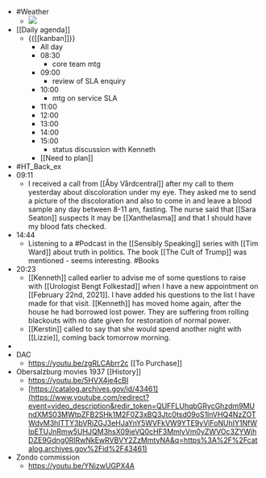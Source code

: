 - #Weather
    - ![](https://firebasestorage.googleapis.com/v0/b/firescript-577a2.appspot.com/o/imgs%2Fapp%2FDavidsroam%2FOpqjy8Pl9X.png?alt=media&token=dd235df8-2566-4e6c-8a17-bbd2d583f17b)
- [[Daily agenda]]
    - {{[[kanban]]}}
        - All day
        - 08:30
            - core team mtg
        - 09:00
            - review of SLA enquiry
        - 10:00
            - mtg on service SLA
        - 11:00
        - 12:00
        - 13:00
        - 14:00
        - 15:00
            - status discussion with Kenneth
        - [[Need to plan]]
- #HT_Back_ex
- 09:11
    - I received a call from [[Åby Vårdcentral]] after my call to them yesterday about discoloration under my eye. They asked me to send a picture of the discoloration and also to come in and leave a blood sample any day between 8-11 am, fasting. The nurse said that [[Sara Seaton]] suspects it may be [[Xanthelasma]] and that I should have my blood fats checked.
- 14:44
    - Listening to a #Podcast in the [[Sensibly Speaking]] series with [[Tim Ward]] about truth in politics. The book [[The Cult of Trump]] was mentioned - seems interesting. #Books
- 20:23
    - [[Kenneth]] called earlier to advise me of some questions to raise with [[Urologist Bengt Folkestad]] when I have a new appointment on [[February 22nd, 2021]]. I have added his questions to the list I have made for that visit. [[Kenneth]] has moved home again, after the house he had borrowed lost power. They are suffering from rolling blackouts with no date given for restoration of normal power.
    - [[Kerstin]] called to say that she would spend another night with [[Lizzie]], coming back tomorrow morning.
- 
- DAC
    - https://youtu.be/zgRLCAbrr2c [[To Purchase]]
- Obersalzburg movies 1937 [[History]]
    - https://youtu.be/5HVX4je4cBI
    - [https://catalog.archives.gov/id/43461](https://www.youtube.com/redirect?event=video_description&redir_token=QUFFLUhqbGRycGhzdm9MUndXMS03MWtpZFB2SHk1M2F0Z3xBQ3Jtc0tsd09oS1lnVHQ4NzZOTWdvM3hITTY3bVRiZGJ3eHJaYnY5WVFkVW9YTE9yVlFoNUhIY1NfWlpETUJnRmw5UHJQM3hsX09ieVQ0cHF3MmlyVm0yZWVOc3ZYWjhDZE9Gdng0RlRwNkEwRVBVY2ZzMmtyNA&q=https%3A%2F%2Fcatalog.archives.gov%2Fid%2F43461)
- Zondo commission
    - https://youtu.be/YNizwUGPX4A
